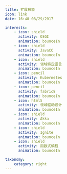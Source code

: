 ```yaml
---
title: 扩展技能
icon: link
date: 16:40 08/29/2017

interests:
    - icon: shield
      activity: OSGI
      animation: bounceIn   
    - icon: shield
      activity: JavaCC
      animation: bounceIn      
    - icon: shield
      activity: 领域特定语言
      animation: bounceIn     
    - icon: pencil
      activity: Kubernetes
      animation: bounceIn
    - icon: pencil
      activity: fabric8
      animation: bounceIn      
    - icon: html5
      activity: 领域驱动设计
      animation: bounceIn
    - icon: shield
      activity: Akka
      animation: bounceIn
    - icon: shield
      activity: Ignite
      animation: bounceIn
    - icon: shield
      activity: 函数式编程
      animation: bounceIn    

taxonomy:
    category: right
---
```

